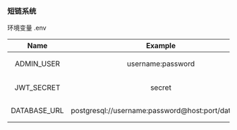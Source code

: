 ### 短链系统

环境变量 .env

|     Name     |                      Example                      |       Remark        |
| :----------: | :-----------------------------------------------: | :-----------------: |
|  ADMIN_USER  |                 username:password                 |   管理者账号密码    |
|  JWT_SECRET  |                      secret                       |    JWT生成的秘钥    |
| DATABASE_URL | postgresql://username:password@host:port/database | PostgreSql 连接 url |
